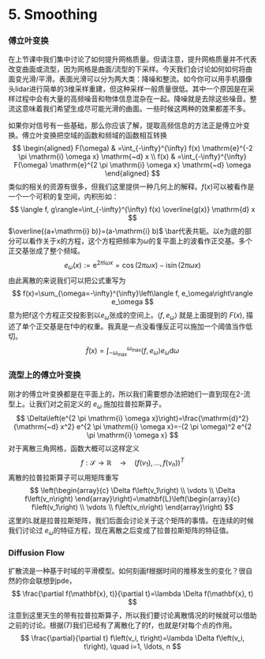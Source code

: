 # 5. Smoothing

### 傅立叶变换

在上节课中我们集中讨论了如何提升网格质量。但请注意，提升网格质量并不代表改变曲面或流型，因为网格是曲面/流型的下采样。今天我们会讨论如何如何将曲面变光滑/平滑。表面光滑可以分为两大类：降噪和整流。如今你可以用手机摄像头lidar进行简单的3维采样重建，但这种采样一般质量很低。其中一个原因是在采样过程中会有大量的高频噪音和物体信息混杂在一起。降噪就是去除这些噪音。整流这意味着我们希望生成尽可能光滑的曲面。一些时候这两种的效果都差不多。

如果你对信号有一些基础，那么你应该了解，提取高频信息的方法正是傅立叶变换。傅立叶变换把空域的函数和频域的函数相互转换
$$
\begin{aligned}
F(\omega) & =\int_{-\infty}^{\infty} f(x) \mathrm{e}^{-2 \pi \mathrm{i} \omega x} \mathrm{~d} x \\
f(x) & =\int_{-\infty}^{\infty} F(\omega) \mathrm{e}^{2 \pi \mathrm{i} \omega x} \mathrm{~d} \omega 
\end{aligned}
$$
类似的相关的资源有很多，但我们这里提供一种几何上的解释。$f(x)$可以被看作是一个一个可积的复空间，内积形如：
$$
\langle f, g\rangle=\int_{-\infty}^{\infty} f(x) \overline{g(x)} \mathrm{d} x
$$
$\overline{(a+\mathrm{i} b)}=(a-\mathrm{i} b)$ \bar代表共轭。以e为底的部分可以看作关于x的方程，这个方程把频率为$\omega$的复平面上的波看作正交基。多个正交基张成了整个频域。
$$
e_\omega(x):=\mathrm{e}^{2 \pi \mathrm{i} \omega x}=\cos (2 \pi \omega x)-\mathrm{i} \sin (2 \pi \omega x)
$$
由此离散的来说我们可以把公式重写为
$$
f(x)=\sum_{\omega=-\infty}^{\infty}\left\langle f, e_\omega\right\rangle e_\omega
$$
意为把f这个方程正交投影到以$e_\omega$张成的空间上。$\left\langle f, e_\omega\right\rangle$ 就是上面提到的 $F(x)$, 描述了单个正交基是在f中的权重。我真是一点没看懂反正可以施加一个阈值当作低切。
$$
\tilde{f}(x)=\int_{-\omega_{\max }}^{\omega_{\max }}\left\langle f, e_\omega\right\rangle e_\omega \mathrm{d} \omega
$$

### 流型上的傅立叶变换

刚才的傅立叶变换都是在平面上的，所以我们需要想办法把她们一直到现在2-流型上。让我们对之前定义的 $e_\omega$ 施加拉普拉斯算子。
$$
\Delta\left(e^{2 \pi \mathrm{i} \omega x}\right)=\frac{\mathrm{d}^2}{\mathrm{~d} x^2} e^{2 \pi \mathrm{i} \omega x}=-(2 \pi \omega)^2 e^{2 \pi \mathrm{i} \omega x} 
$$
对于离散三角网格，函数大概可以这样定义
$$
f: \mathcal{S} \rightarrow \mathbb{R} \quad \longrightarrow \quad\left(f\left(v_1\right), \ldots, f\left(v_n\right)\right)^T
$$
离散的拉普拉斯算子可以用矩阵重写
$$
\left(\begin{array}{c}
\Delta f\left(v_1\right) \\
\vdots \\
\Delta f\left(v_n\right)
\end{array}\right)=\mathbf{L}\left(\begin{array}{c}
f\left(v_1\right) \\
\vdots \\
f\left(v_n\right)
\end{array}\right)
$$
这里的L就是拉普拉斯矩阵，我们后面会讨论关于这个矩阵的事情。在连续的时候我们讨论过 $e_\omega$的特征方程，现在离散之后变成了拉普拉斯矩阵的特征值。

### Diffusion Flow

扩散流是一种基于时域的平滑模型。如何刻画f根据时间的推移发生的变化？很自然的你会联想到pde，
$$
\frac{\partial f(\mathbf{x}, t)}{\partial t}=\lambda \Delta f(\mathbf{x}, t)
$$
注意到这里天生的带有拉普拉斯算子，所以我们要讨论离散情况的时候就可以借助之前的讨论。根据(7)我们已经有了离散化了的f，也就是f对每个点的作用。
$$
\frac{\partial}{\partial t} f\left(v_i, t\right)=\lambda \Delta f\left(v_i, t\right), \quad i=1, \ldots, n
$$
